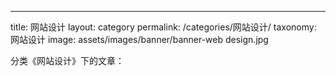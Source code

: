 ---
title: 网站设计
layout: category
permalink: /categories/网站设计/
taxonomy: 网站设计
image: assets/images/banner/banner-web design.jpg

分类《网站设计》下的文章：